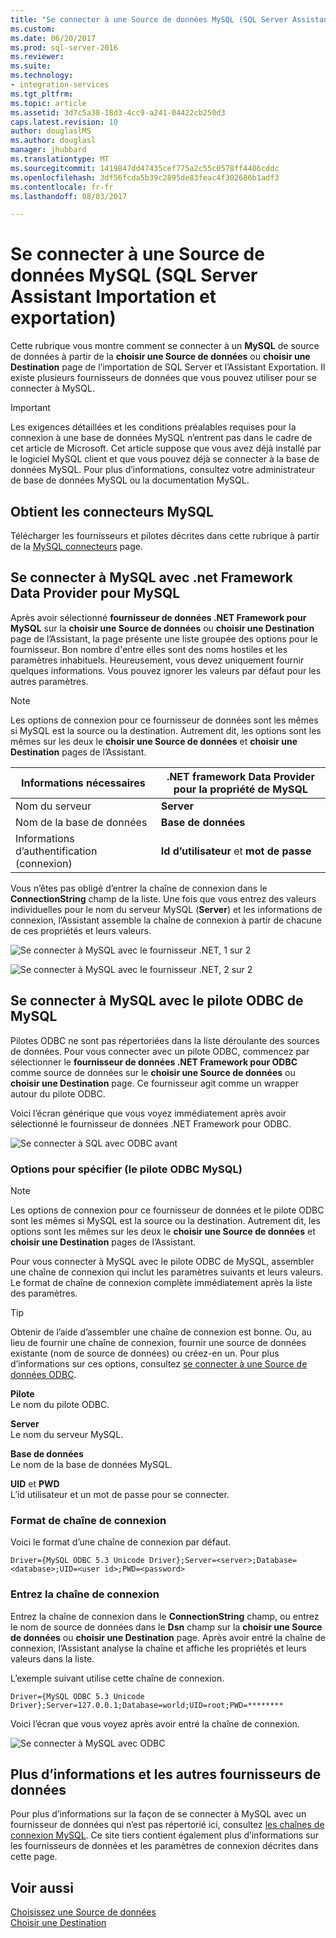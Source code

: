 ```yaml
---
title: "Se connecter à une Source de données MySQL (SQL Server Assistant Importation et exportation) | Documents Microsoft"
ms.custom: 
ms.date: 06/20/2017
ms.prod: sql-server-2016
ms.reviewer: 
ms.suite: 
ms.technology:
- integration-services
ms.tgt_pltfrm: 
ms.topic: article
ms.assetid: 3d7c5a38-18d3-4cc9-a241-04422cb250d3
caps.latest.revision: 10
author: douglaslMS
ms.author: douglasl
manager: jhubbard
ms.translationtype: MT
ms.sourcegitcommit: 1419847dd47435cef775a2c55c0578ff4406cddc
ms.openlocfilehash: 3df56fcda5b39c2895de83feac4f302686b1adf3
ms.contentlocale: fr-fr
ms.lasthandoff: 08/03/2017

---
```

# <a name="connect-to-a-mysql-data-source-sql-server-import-and-export-wizard"></a>Se connecter à une Source de données MySQL (SQL Server Assistant Importation et exportation)
Cette rubrique vous montre comment se connecter à un **MySQL** de source de données à partir de la **choisir une Source de données** ou **choisir une Destination** page de l’importation de SQL Server et l’Assistant Exportation. Il existe plusieurs fournisseurs de données que vous pouvez utiliser pour se connecter à MySQL.

> [!IMPORTANT]
> Les exigences détaillées et les conditions préalables requises pour la connexion à une base de données MySQL n’entrent pas dans le cadre de cet article de Microsoft. Cet article suppose que vous avez déjà installé par le logiciel MySQL client et que vous pouvez déjà se connecter à la base de données MySQL. Pour plus d’informations, consultez votre administrateur de base de données MySQL ou la documentation MySQL.

## <a name="get-the-mysql-connectors"></a>Obtient les connecteurs MySQL
Télécharger les fournisseurs et pilotes décrites dans cette rubrique à partir de la [MySQL connecteurs](https://dev.mysql.com/downloads/connector/) page.

## <a name="connect-to-mysql-with-the-net-framework-data-provider-for-mysql"></a>Se connecter à MySQL avec .net Framework Data Provider pour MySQL
Après avoir sélectionné **fournisseur de données .NET Framework pour MySQL** sur la **choisir une Source de données** ou **choisir une Destination** page de l’Assistant, la page présente une liste groupée des options pour le fournisseur. Bon nombre d'entre elles sont des noms hostiles et les paramètres inhabituels. Heureusement, vous devez uniquement fournir quelques informations. Vous pouvez ignorer les valeurs par défaut pour les autres paramètres.

> [!NOTE]
> Les options de connexion pour ce fournisseur de données sont les mêmes si MySQL est la source ou la destination. Autrement dit, les options sont les mêmes sur les deux le **choisir une Source de données** et **choisir une Destination** pages de l’Assistant.

|Informations nécessaires|.NET framework Data Provider pour la propriété de MySQL|
|---|---|
|Nom du serveur|**Server**|
|Nom de la base de données|**Base de données**|
|Informations d’authentification (connexion)|**Id d’utilisateur** et **mot de passe**|

Vous n’êtes pas obligé d’entrer la chaîne de connexion dans le **ConnectionString** champ de la liste. Une fois que vous entrez des valeurs individuelles pour le nom du serveur MySQL (**Server**) et les informations de connexion, l’Assistant assemble la chaîne de connexion à partir de chacune de ces propriétés et leurs valeurs. 

![Se connecter à MySQL avec le fournisseur .NET, 1 sur 2](../../integration-services/import-export-data/media/connect-to-mysql-with-the-net-provider-1-of-2.png)

![Se connecter à MySQL avec le fournisseur .NET, 2 sur 2](../../integration-services/import-export-data/media/connect-to-mysql-with-the-net-provider-2-of-2.png)

## <a name="connect-to-mysql-with-the-mysql-odbc-driver"></a>Se connecter à MySQL avec le pilote ODBC de MySQL
Pilotes ODBC ne sont pas répertoriées dans la liste déroulante des sources de données. Pour vous connecter avec un pilote ODBC, commencez par sélectionner le **fournisseur de données .NET Framework pour ODBC** comme source de données sur le **choisir une Source de données** ou **choisir une Destination** page. Ce fournisseur agit comme un wrapper autour du pilote ODBC.

Voici l’écran générique que vous voyez immédiatement après avoir sélectionné le fournisseur de données .NET Framework pour ODBC.

![Se connecter à SQL avec ODBC avant](../../integration-services/import-export-data/media/connect-to-sql-with-odbc-before.jpg)

### <a name="options-to-specify-mysql-odbc-driver"></a>Options pour spécifier (le pilote ODBC MySQL)

> [!NOTE]
> Les options de connexion pour ce fournisseur de données et le pilote ODBC sont les mêmes si MySQL est la source ou la destination. Autrement dit, les options sont les mêmes sur les deux le **choisir une Source de données** et **choisir une Destination** pages de l’Assistant.

Pour vous connecter à MySQL avec le pilote ODBC de MySQL, assembler une chaîne de connexion qui inclut les paramètres suivants et leurs valeurs. Le format de chaîne de connexion complète immédiatement après la liste des paramètres.

> [!TIP]
> Obtenir de l’aide d’assembler une chaîne de connexion est bonne. Ou, au lieu de fournir une chaîne de connexion, fournir une source de données existante (nom de source de données) ou créez-en un. Pour plus d’informations sur ces options, consultez [se connecter à une Source de données ODBC](../../integration-services/import-export-data/connect-to-an-odbc-data-source-sql-server-import-and-export-wizard.md).

**Pilote**  
Le nom du pilote ODBC.

**Server**  
Le nom du serveur MySQL. 

**Base de données**  
Le nom de la base de données MySQL.

**UID** et **PWD**   
L’id utilisateur et un mot de passe pour se connecter.

### <a name="connection-string-format"></a>Format de chaîne de connexion
Voici le format d’une chaîne de connexion par défaut.

    Driver={MySQL ODBC 5.3 Unicode Driver};Server=<server>;Database=<database>;UID=<user id>;PWD=<password>

### <a name="enter-the-connection-string"></a>Entrez la chaîne de connexion
Entrez la chaîne de connexion dans le **ConnectionString** champ, ou entrez le nom de source de données dans le **Dsn** champ sur la **choisir une Source de données** ou **choisir une Destination** page. Après avoir entré la chaîne de connexion, l’Assistant analyse la chaîne et affiche les propriétés et leurs valeurs dans la liste.

L’exemple suivant utilise cette chaîne de connexion.

    Driver={MySQL ODBC 5.3 Unicode Driver};Server=127.0.0.1;Database=world;UID=root;PWD=********

Voici l’écran que vous voyez après avoir entré la chaîne de connexion.

![Se connecter à MySQL avec ODBC](../../integration-services/import-export-data/media/connect-to-mysql-with-odbc.png)

## <a name="other-data-providers-and-more-info"></a>Plus d’informations et les autres fournisseurs de données
Pour plus d’informations sur la façon de se connecter à MySQL avec un fournisseur de données qui n’est pas répertorié ici, consultez [les chaînes de connexion MySQL](https://www.connectionstrings.com/mysql/). Ce site tiers contient également plus d’informations sur les fournisseurs de données et les paramètres de connexion décrites dans cette page.

## <a name="see-also"></a>Voir aussi
[Choisissez une Source de données](../../integration-services/import-export-data/choose-a-data-source-sql-server-import-and-export-wizard.md)  
[Choisir une Destination](../../integration-services/import-export-data/choose-a-destination-sql-server-import-and-export-wizard.md)



